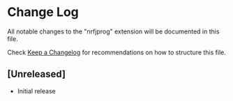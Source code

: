# Change Log
All notable changes to the "nrfjprog" extension will be documented in this file.

Check [Keep a Changelog](http://keepachangelog.com/) for recommendations on how to structure this file.

## [Unreleased]
- Initial release